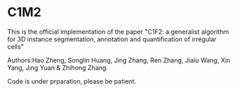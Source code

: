 # C1M2
This is the official implementation of the paper "C1F2: a generalist algorithm for 3D instance segmentation, annotation and quantification of irregular cells"

Authors:Hao Zheng, Songlin Huang, Jing Zhang, Ren Zhang, Jialu Wang, Xin Yang, Jing Yuan & Zhihong Zhang

Code is under prparation, please be patient.
